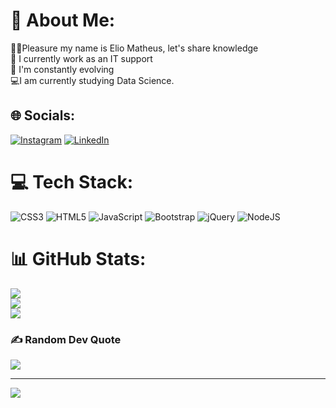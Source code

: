 # 💫 About Me:
👋🏾Pleasure my name is Elio Matheus, let's share knowledge<br>🔭 I currently work as an IT support<br>🔁 I'm constantly evolving<br>💻I am currently studying Data Science.


## 🌐 Socials:
[![Instagram](https://img.shields.io/badge/Instagram-%23E4405F.svg?logo=Instagram&logoColor=white)](https://www.instagram.com/elio_dev/) [![LinkedIn](https://img.shields.io/badge/LinkedIn-%230077B5.svg?logo=linkedin&logoColor=white)](https://www.linkedin.com/in/eliomatheus/) 

# 💻 Tech Stack:
![CSS3](https://img.shields.io/badge/css3-%231572B6.svg?style=for-the-badge&logo=css3&logoColor=white) ![HTML5](https://img.shields.io/badge/html5-%23E34F26.svg?style=for-the-badge&logo=html5&logoColor=white) ![JavaScript](https://img.shields.io/badge/javascript-%23323330.svg?style=for-the-badge&logo=javascript&logoColor=%23F7DF1E) ![Bootstrap](https://img.shields.io/badge/bootstrap-%23563D7C.svg?style=for-the-badge&logo=bootstrap&logoColor=white) ![jQuery](https://img.shields.io/badge/jquery-%230769AD.svg?style=for-the-badge&logo=jquery&logoColor=white) ![NodeJS](https://img.shields.io/badge/node.js-6DA55F?style=for-the-badge&logo=node.js&logoColor=white)
# 📊 GitHub Stats:
![](https://github-readme-stats.vercel.app/api?username=Eliomatheus&theme=dracula&hide_border=false&include_all_commits=true&count_private=false)<br/>
![](https://github-readme-streak-stats.herokuapp.com/?user=Eliomatheus&theme=dracula&hide_border=false)<br/>
![](https://github-readme-stats.vercel.app/api/top-langs/?username=Eliomatheus&theme=dracula&hide_border=false&include_all_commits=true&count_private=false&layout=compact)

### ✍️ Random Dev Quote
![](https://quotes-github-readme.vercel.app/api?type=horizontal&theme=radical)

---
[![](https://visitcount.itsvg.in/api?id=Eliomatheus&icon=0&color=1)](https://visitcount.itsvg.in)

<!-- Proudly created with GPRM ( https://gprm.itsvg.in ) -->
